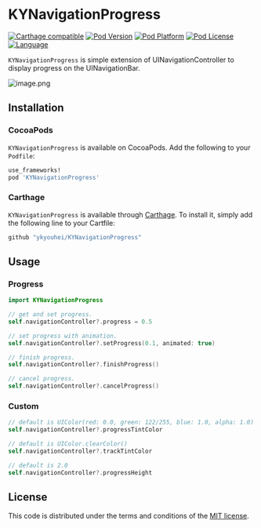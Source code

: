 # KYNavigationProgress


[![Carthage compatible](https://img.shields.io/badge/Carthage-compatible-4BC51D.svg?style=flat)](https://github.com/Carthage/Carthage)
[![Pod Version](http://img.shields.io/cocoapods/v/KYNavigationProgress.svg?style=flat)](http://cocoadocs.org/docsets/KYNavigationProgress/)
[![Pod Platform](http://img.shields.io/cocoapods/p/KYNavigationProgress.svg?style=flat)](http://cocoadocs.org/docsets/KYNavigationProgress/)
[![Pod License](http://img.shields.io/cocoapods/l/KYNavigationProgress.svg?style=flat)](https://github.com/ykyohei/KYNavigationProgress/blob/master/LICENSE)
[![Language](http://img.shields.io/badge/language-swift-brightgreen.svg?style=flat)](https://developer.apple.com/swift)

`KYNavigationProgress` is simple extension of UINavigationController to display progress on the UINavigationBar.


![image.png](https://cloud.githubusercontent.com/assets/5757351/12037003/690bc894-ae8e-11e5-8c2f-864aef9a7cb4.gif "image.png")


## Installation

### CocoaPods

`KYNavigationProgress` is available on CocoaPods.
Add the following to your `Podfile`:

```ruby
use_frameworks!
pod 'KYNavigationProgress'
```

### Carthage
`KYNavigationProgress` is available through [Carthage](https://github.com/Carthage/Carthage). To install it, simply add the following line to your Cartfile:

```ruby
github "ykyouhei/KYNavigationProgress"
```


## Usage

### Progress
```Swift
import KYNavigationProgress

// get and set progress.
self.navigationController?.progress = 0.5

// set progress with animation.
self.navigationController?.setProgress(0.1, animated: true)

// finish progress.
self.navigationController?.finishProgress()

// cancel progress.
self.navigationController?.cancelProgress()
```

### Custom
```Swift
// default is UIColor(red: 0.0, green: 122/255, blue: 1.0, alpha: 1.0)
self.navigationController?.progressTintColor

// default is UIColor.clearColor()
self.navigationController?.trackTintColor

// default is 2.0
self.navigationController?.progressHeight
```

## License

This code is distributed under the terms and conditions of the [MIT license](LICENSE). 
